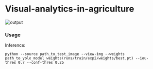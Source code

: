 # Visual-analytics-in-agriculture

![output](https://user-images.githubusercontent.com/40064709/226532162-6a25d398-e41a-4c25-aa53-028566935d15.png)

### Usage

Inference:
```
python --source path_to_test_image --view-img --weights path_to_yolo_model_weights(runs/train/exp2/weights/best.pt) --iou-thres 0.7 --conf-thres 0.25
